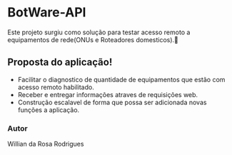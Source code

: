 # BotWare-API

Este projeto surgiu como solução para testar acesso remoto a equipamentos de rede(ONUs e Roteadores domesticos).👾

## Proposta do aplicação!
* Facilitar o diagnostico de quantidade de equipamentos que estão com acesso remoto habilitado.
* Receber e entregar informações atraves de requisições web.
* Construção escalavel de forma que possa ser adicionada novas funções a aplicação.

### Autor
Willian da Rosa Rodrigues
